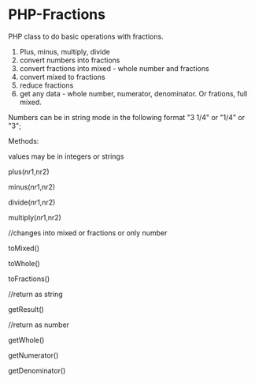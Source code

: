 # PHP-Fractions
PHP class to do basic operations with fractions.

1) Plus, minus, multiply, divide
2) convert numbers into fractions
3) convert fractions into mixed - whole number and fractions
4) convert mixed to fractions
5) reduce fractions
6) get any data - whole number, numerator, denominator. Or frations, full mixed.


Numbers can be in string mode in the following format
"3 1/4" or "1/4" or "3";

Methods:

values may be in integers or strings

plus($nr1,$nr2)

minus($nr1,$nr2)

divide($nr1,$nr2)

multiply($nr1,$nr2)



//changes into mixed or fractions or only number

toMixed()

toWhole()

toFractions()



//return as string

getResult() 



//return as number

getWhole()

getNumerator()

getDenominator()

